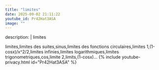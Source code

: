 ```yaml
---
title: "limites"
date: 2025-09-02 21:11:22 
youtube_id: Pr42Hat3ASA
image: ""
---
```

description: |
  limites
  
  
  limites,limites des suites,sinus,limites des fonctions circulaires,limites 1,(1-cosx)/x^2/2,limites infinies,limites logarithmiques,limites trigonometriques,cos,limite 2,limits,(1-cosx)...
{% include youtube-privacy.html id="Pr42Hat3ASA" %}
